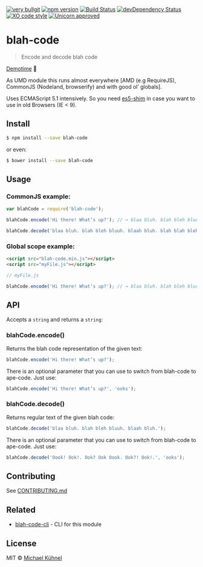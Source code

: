 [![very bullgit](https://img.shields.io/badge/very-bullgit-1393d5.svg?style=flat)](https://bullg.it/)
[![npm version](https://img.shields.io/npm/v/blah-code.svg?style=flat)](https://www.npmjs.org/package/blah-code)
[![Build Status](https://travis-ci.org/bullgit/blah-code.svg?branch=master)](https://travis-ci.org/bullgit/blah-code)
[![devDependency Status](https://david-dm.org/bullgit/blah-code/dev-status.svg)](https://david-dm.org/bullgit/blah-code#info=devDependencies)
[![XO code style](https://img.shields.io/badge/code_style-XO-5ed9c7.svg)](https://github.com/sindresorhus/xo)
[![Unicorn approved](https://img.shields.io/badge/unicorn-approved-ff69b4.svg?style=flat)](https://www.youtube.com/watch?v=ihXfH-zR8qA&feature=youtu.be&t=10s)

# blah-code

> Encode and decode blah code

[Demotime](https://bullg.it/blah-code/) :rabbit:

As UMD module this runs almost everywhere [AMD (e.g RequireJS), CommonJS (Nodeland, browserify) and with good ol’ globals].

Uses ECMAScript 5.1 intensively. So you need [es5-shim](https://github.com/es-shims/es5-shim) in case you want to use in old Browsers (IE < 9).


## Install

```bash
$ npm install --save blah-code
```

or even:

```bash
$ bower install --save blah-code
```

## Usage

### CommonJS example:

```javascript
var blahCode = require('blah-code');

blahCode.encode('Hi there! What’s up?'); // → blaa bluh. blah bleh bluuh. […]

blahCode.decode('blaa bluh. blah bleh bluuh. blaah bluh. blah blah blehh. blah bleh bleeh. blah bleh blah. blah blah bleeh. blah bleh blah. blaah blaah. blaah bluh. blahh blaa. blah bleh bleeh. blee blaa. blah blah blehh. blahh bluh blah blaa. blah blah bluuh. blaah bluh. blah blah blaa. blah blah bluh. blehh blaah'); // -> hi there! whats up?
```

### Global scope example:

```html
<script src="blah-code.min.js"></script>
<script src="myFile.js"></script>
```

```javascript
// myFile.js

blahCode.encode('Hi there! What’s up?'); // → blaa bluh. blah bleh bluuh. […]
```

## API

Accepts a `string` and returns a `string`:

### blahCode.encode()

Returns the blah code representation of the given text:

```javascript
blahCode.encode('Hi there! What’s up?');
```

There is an optional parameter that you can use to switch from blah-code to ape-code. Just use:

```javascript
blahCode.encode('Hi there! What’s up?', 'ooks');
```

### blahCode.decode()

Returns regular text of the given blah code:

```javascript
blahCode.decode('blaa bluh. blah bleh bluuh. blaah bluh.');
```

There is an optional parameter that you can use to switch from blah-code to ape-code. Just use:

```javascript
blahCode.decode('Oook! Ook!. Ook? Ook Oook. Ook?! Ook!.', 'ooks');
```

## Contributing

See [CONTRIBUTING.md](CONTRIBUTING.md)

## Related

- [blah-code-cli](https://github.com/bullgit/blah-code-cli) - CLI for this module

## License

MIT © [Michael Kühnel](http://michael-kuehnel.de)

